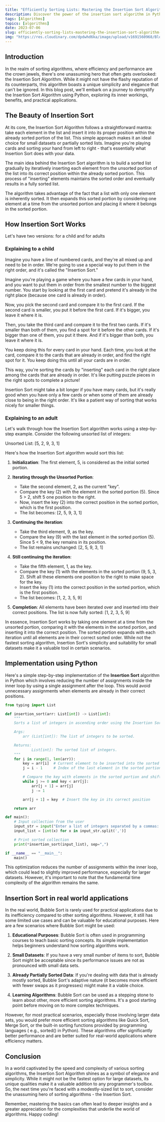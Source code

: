 ```yaml
---
title: "Efficiently Sorting Lists: Mastering the Insertion Sort Algorithm in Python"
description: Discover the power of the insertion sort algorithm in Python and learn how to efficiently sort lists for improved data organization. Explore step-by-step implementation, practical examples, and tips for optimizing sorting performance.
tags: [Algorithms]
topics: [algorithms]
date: 2023-07-06
slug: efficiently-sorting-lists-mastering-the-insertion-sort-algorithm-in-python
img: "https://res.cloudinary.com/dpdwhd6ka/image/upload/v1691560968/Blog/articles/algorithms/bolohyzwbz34pedr1zpp.png"
---
```


## Introduction

In the realm of sorting algorithms, where efficiency and performance are the crown jewels, there's one unassuming hero
that often gets overlooked: the Insertion Sort Algorithm. While it might not have the flashy reputation of its
counterparts, this algorithm boasts a unique simplicity and elegance that can't be ignored. In this blog post, we'll
embark on a journey to demystify the Insertion Sort Algorithm using Python, exploring its inner workings, benefits, and
practical applications.

## The Beauty of Insertion Sort

At its core, the Insertion Sort Algorithm follows a straightforward mantra: take each element in the list and insert it
into its proper position within the already sorted portion of the list. This simple approach makes it an ideal choice
for small datasets or partially sorted lists. Imagine you're playing cards and sorting your hand from left to right -
that's essentially what Insertion Sort does with your data.

The main idea behind the Insertion Sort algorithm is to build a sorted list gradually by iteratively inserting each
element from the unsorted portion of the list into its correct position within the already sorted portion. This process
of "inserting" elements maintains the sorted order and eventually results in a fully sorted list.

The algorithm takes advantage of the fact that a list with only one element is inherently sorted. It then expands this
sorted portion by considering one element at a time from the unsorted portion and placing it where it belongs in the
sorted portion.

## How Insertion Sort Works

Let's have two versions: for a child and for adults

### Explaining to a child

Imagine you have a line of numbered cards, and they're all mixed up and need to be in order. We're going to use a
special way to put them in the right order, and it's called the "Insertion Sort."

Imagine you're playing a game where you have a few cards in your hand, and you want to put them in order from the
smallest number to the biggest number. You start by looking at the first card and pretend it's already in the right
place (because one card is already in order).

Now, you pick the second card and compare it to the first card. If the second card is smaller, you put it before the
first card. If it's bigger, you leave it where it is.

Then, you take the third card and compare it to the first two cards. If it's smaller than both of them, you find a spot
for it before the other cards. If it's bigger than one of them, you put it there. And if it's bigger than both, you
leave it where it is.

You keep doing this for every card in your hand. Each time, you look at the card, compare it to the cards that are
already in order, and find the right spot for it. You keep doing this until all your cards are in order.

This way, you're sorting the cards by "inserting" each card in the right place among the cards that are already in
order. It's like putting puzzle pieces in the right spots to complete a picture!

Insertion Sort might take a bit longer if you have many cards, but it's really good when you have only a few cards or
when some of them are already close to being in the right order. It's like a patient way of sorting that works nicely
for smaller things.

### Explaining to an adult

Let's walk through how the Insertion Sort algorithm works using a step-by-step example. Consider the following unsorted
list of integers:

Unsorted List: [5, 2, 9, 3, 1]

Here's how the Insertion Sort algorithm would sort this list:

1. **Initialization**: The first element, 5, is considered as the initial sorted portion.
2. **Iterating through the Unsorted Portion**:

   - Take the second element, 2, as the current "key".
   - Compare the key (2) with the element in the sorted portion (5). Since 5 > 2, shift 5 one position to the right.
   - Now, insert the key (2) into the correct position in the sorted portion, which is the first position.
   - The list becomes: [2, 5, 9, 3, 1]

3. **Continuing the iteration**:

   - Take the third element, 9, as the key.
   - Compare the key (9) with the last element in the sorted portion (5). Since 5 < 9, the key remains in its position.
   - The list remains unchanged: [2, 5, 9, 3, 1]

4. **Still continuing the iteration**:

   - Take the fifth element, 1, as the key.
   - Compare the key (1) with the elements in the sorted portion (9, 5, 3, 2). Shift all these elements one position to
     the right to make space for the key.
   - Insert the key (1) into the correct position in the sorted portion, which is the first position.
   - The list becomes: [1, 2, 3, 5, 9]

5. **Completion**: All elements have been iterated over and inserted into their correct positions. The list is now fully
   sorted: [1, 2, 3, 5, 9]

In essence, Insertion Sort works by taking one element at a time from the unsorted portion, comparing it with the
elements in the sorted portion, and inserting it into the correct position. The sorted portion expands with each
iteration until all elements are in their correct sorted order. While not the fastest sorting algorithm, Insertion
Sort's simplicity and suitability for small datasets make it a valuable tool in certain scenarios.

## Implementation using Python

Here's a simple step-by-step implementation of the **Insertion Sort** algorithm in Python
which involves reducing the number of assignments inside the inner loop by using a single assignment after the loop.
This would avoid unnecessary assignments when elements are already in their correct positions.

```python [insertion_sort.py]
from typing import List

def insertion_sort(arr: List[int]) -> List[int]:
    """
    Sorts a list of integers in ascending order using the Insertion Sort algorithm.

    Args:
        arr (List[int]): The list of integers to be sorted.

    Returns:
            List[int]: The sorted list of integers.
    """
    for i in range(1, len(arr)):
        key = arr[i]  # Current element to be inserted into the sorted portion
        j = i - 1     # Index of the last element in the sorted portion

        # Compare the key with elements in the sorted portion and shift as needed
        while j >= 0 and key < arr[j]:
            arr[j + 1] = arr[j]
            j -= 1

        arr[j + 1] = key  # Insert the key in its correct position

    return arr

def main():
    # Input collection from the user
    input_str = input("Enter a list of integers separated by a commas: ")
    input_list = [int(x) for x in input_str.split(',')]

    # Print sorted collection
    print(*insertion_sort(input_list), sep=",")

if __name__ == "__main__":
    main()
```

This optimization reduces the number of assignments within the inner loop, which could lead to slightly improved
performance, especially for larger datasets. However, it's important to note that the fundamental time complexity of the
algorithm remains the same.

## Insertion Sort in real world applications

In the real world, Bubble Sort is rarely used for practical applications due to its inefficiency compared to other
sorting algorithms. However, it still has some limited use cases and can be valuable for educational purposes. Here are
a few scenarios where Bubble Sort might be used:

1. **Educational Purposes**: Bubble Sort is often used in programming courses to teach basic sorting concepts. Its
   simple
   implementation helps beginners understand how sorting algorithms work.

2. **Small Datasets**: If you have a very small number of items to sort, Bubble Sort might be acceptable since its
   performance issues are not as pronounced with small data sets.

3. **Already Partially Sorted Data**: If you're dealing with data that is already mostly sorted, Bubble Sort's adaptive
   nature (it becomes more efficient with fewer swaps as it progresses) might make it a viable choice.

4. **Learning Algorithms**: Bubble Sort can be used as a stepping stone to learn about other, more efficient sorting
   algorithms. It's a good starting point before moving on to more complex techniques.

However, for most practical scenarios, especially those involving larger data sets, you would prefer more efficient
sorting algorithms like Quick Sort, Merge Sort, or the built-in sorting functions provided by programming languages (
e.g., sorted() in Python). These algorithms offer significantly better performance and are better suited for real-world
applications where efficiency matters.

## Conclusion

In a world captivated by the speed and complexity of various sorting algorithms, the Insertion Sort Algorithm shines as
a symbol of elegance and simplicity. While it might not be the fastest option for large datasets, its unique qualities
make it a valuable addition to any programmer's toolbox. So, the next time you're faced with a modestly-sized list to
sort, consider the unassuming hero of sorting algorithms - the Insertion Sort.

Remember, mastering the basics can often lead to deeper insights and a greater appreciation for the complexities that
underlie the world of algorithms. Happy coding!

